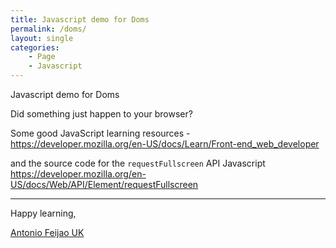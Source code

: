 ```yaml
---
title: Javascript demo for Doms
permalink: /doms/
layout: single
categories:
    - Page
    - Javascript
---
```


<div id="main_frame"></div>

Javascript demo for Doms

Did something just happen to your browser?

Some good JavaScript learning resources - <https://developer.mozilla.org/en-US/docs/Learn/Front-end_web_developer>

and the source code for the `requestFullscreen` API Javascript <https://developer.mozilla.org/en-US/docs/Web/API/Element/requestFullscreen>

---

Happy learning,

[Antonio Feijao UK](https://www.antoniofeijao.com/)

<script src="/assets/js/demo-for-doms.js"></script>
